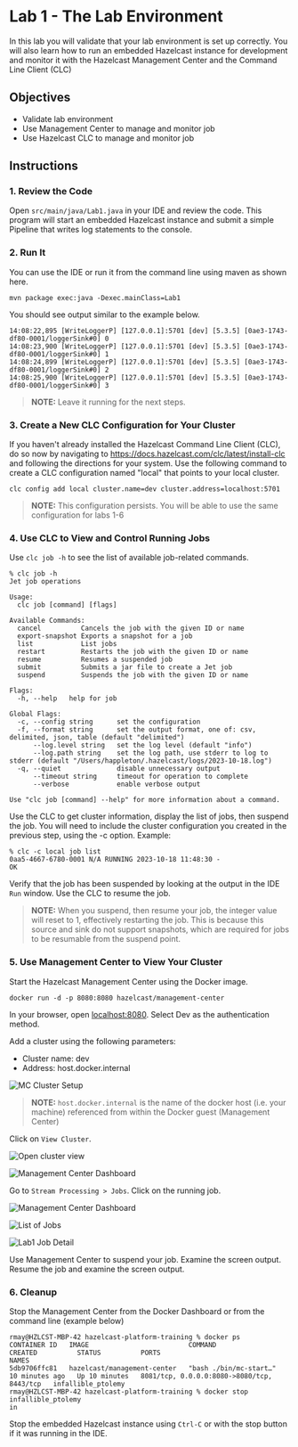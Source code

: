 # Lab 1 - The Lab Environment

In this lab you will validate that your lab environment is set up 
correctly.  You will also learn how to run an embedded Hazelcast instance 
for development and monitor it with the Hazelcast Management Center and 
the Command Line Client (CLC)

## Objectives 

* Validate lab environment
* Use Management Center to manage and monitor job
* Use Hazelcast CLC to manage and monitor job

## Instructions 

### 1. Review the Code
Open `src/main/java/Lab1.java` in your IDE and review the code. This program 
will start an embedded Hazelcast instance and submit a simple Pipeline that 
writes log statements to the console.

### 2. Run It
You can use the IDE or run it from the command line using maven as shown here. 
```shell
mvn package exec:java -Dexec.mainClass=Lab1
```

You should see output similar to the example below.
```shell
14:08:22,895 [WriteLoggerP] [127.0.0.1]:5701 [dev] [5.3.5] [0ae3-1743-df80-0001/loggerSink#0] 0
14:08:23,900 [WriteLoggerP] [127.0.0.1]:5701 [dev] [5.3.5] [0ae3-1743-df80-0001/loggerSink#0] 1
14:08:24,899 [WriteLoggerP] [127.0.0.1]:5701 [dev] [5.3.5] [0ae3-1743-df80-0001/loggerSink#0] 2
14:08:25,900 [WriteLoggerP] [127.0.0.1]:5701 [dev] [5.3.5] [0ae3-1743-df80-0001/loggerSink#0] 3
```
> __NOTE:__ Leave it running for the next steps.

### 3. Create a New CLC Configuration for Your Cluster
If you haven't already installed the Hazelcast Command Line Client (CLC),
do so now by navigating to https://docs.hazelcast.com/clc/latest/install-clc
and following the directions for your system.  Use the 
following command to create a CLC configuration named "local" that points 
to your local cluster.
```shell
clc config add local cluster.name=dev cluster.address=localhost:5701
```

> __NOTE:__ This configuration persists.  You will be able to use the same configuration for labs 1-6

### 4. Use CLC to View and Control Running Jobs

Use `clc job -h` to see the list of available job-related commands.

```console
% clc job -h
Jet job operations

Usage:
  clc job [command] [flags]

Available Commands:
  cancel          Cancels the job with the given ID or name
  export-snapshot Exports a snapshot for a job
  list            List jobs
  restart         Restarts the job with the given ID or name
  resume          Resumes a suspended job
  submit          Submits a jar file to create a Jet job
  suspend         Suspends the job with the given ID or name

Flags:
  -h, --help   help for job

Global Flags:
  -c, --config string      set the configuration
  -f, --format string      set the output format, one of: csv, delimited, json, table (default "delimited")
      --log.level string   set the log level (default "info")
      --log.path string    set the log path, use stderr to log to stderr (default "/Users/happleton/.hazelcast/logs/2023-10-18.log")
  -q, --quiet              disable unnecessary output
      --timeout string     timeout for operation to complete
      --verbose            enable verbose output

Use "clc job [command] --help" for more information about a command.
```

Use the CLC to get cluster information, display the list of jobs, then suspend the job. You will need to include the cluster configuration you created in the previous step, using the -c option. Example:

```console
% clc -c local job list
0aa5-4667-6780-0001	N/A	RUNNING	2023-10-18 11:48:30	-
OK
```

Verify that the job has been suspended by looking at the output in the IDE `Run` window. Use the CLC to resume the job.

> __NOTE:__ When you suspend, then resume your job, the integer value will reset to 1, effectively restarting the job. This is because this source and sink do not support snapshots, which are required for jobs to be resumable from the suspend point. 

### 5. Use Management Center to View Your Cluster

Start the Hazelcast Management Center using the Docker image.
```shell
docker run -d -p 8080:8080 hazelcast/management-center 
```

In your browser, open [localhost:8080](http://localhost:8080). Select Dev as the authentication method.

Add a cluster using the following parameters:
* Cluster name: dev
* Address: host.docker.internal

![MC Cluster Setup](images/MC_clusterconfig.png)

> __NOTE:__ `host.docker.internal` is the name of the docker host (i.e. your machine) referenced from within the Docker guest (Management Center)

Click on `View Cluster`.

![Open cluster view](images/mc_viewcluster.png)

![Management Center Dashboard](images/mchome.png)

Go to `Stream Processing > Jobs`. Click on the running job. 

![Management Center Dashboard](images/mchome.png)

![List of Jobs](images/mcjoblist.png)

![Lab1 Job Detail](images/mclab1jobdetail.png)

Use Management Center to suspend your job. Examine the screen output. Resume the job and examine the screen output. 

### 6. Cleanup

Stop the Management Center from the Docker Dashboard or from the command line
(example below)

```shell
rmay@HZLCST-MBP-42 hazelcast-platform-training % docker ps
CONTAINER ID   IMAGE                         COMMAND                  CREATED          STATUS          PORTS                                        NAMES
5db9706ffc81   hazelcast/management-center   "bash ./bin/mc-start…"   10 minutes ago   Up 10 minutes   8081/tcp, 0.0.0.0:8080->8080/tcp, 8443/tcp   infallible_ptolemy
rmay@HZLCST-MBP-42 hazelcast-platform-training % docker stop infallible_ptolemy
in
```

Stop the embedded Hazelcast instance using `Ctrl-C` or with the stop button if 
it was running in the IDE.